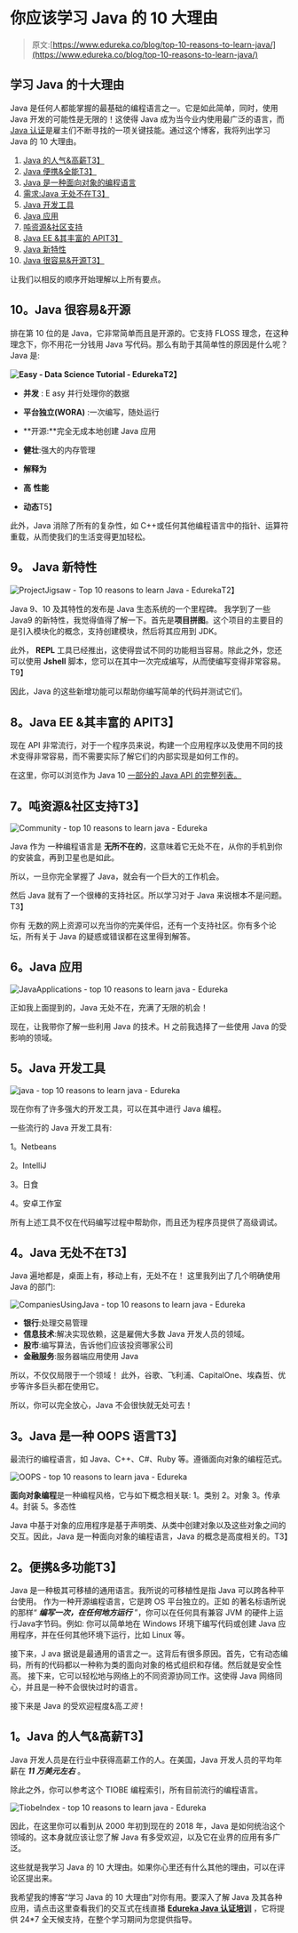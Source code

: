 # 你应该学习 Java 的 10 大理由

> 原文:[https://www.edureka.co/blog/top-10-reasons-to-learn-java/](https://www.edureka.co/blog/top-10-reasons-to-learn-java/)

## **学习 Java 的十大理由**

Java 是任何人都能掌握的最基础的编程语言之一。它是如此简单，同时，使用 Java 开发的可能性是无限的！这使得 Java 成为当今业内使用最广泛的语言，而 [Java 认证](https://www.edureka.co/java-j2ee-training-course)是雇主们不断寻找的一项关键技能。通过这个博客，我将列出学习 Java 的 10 大理由。

1.  [Java 的人气&高薪T3】](#Java'sPopularity)
2.  [Java 便携&全能T3】](#Portable)
3.  [Java 是一种面向对象的编程语言](#JavaOOPs)
4.  [需求:Java 无处不在T3】](#Demand)
5.  [Java 开发工具](#JavaDevelopmentTools)
6.  [Java 应用](#JavaApplications)
7.  [吨资源&社区支持](#JavaCommunity)
8.  [Java EE &其丰富的 APIT3】](#JavaAPI)
9.  [Java 新特性](#JavaFeatures)
10.  [Java 很容易&开源T3】](#JavaOpenSource)

让我们以相反的顺序开始理解以上所有要点。

## **10。Java 很容易&开源**

排在第 10 位的是 Java，它非常简单而且是开源的。它支持 FLOSS 理念，在这种理念下，你不用花一分钱用 Java 写代码。那么有助于其简单性的原因是什么呢？Java 是:

**![Easy - Data Science Tutorial - Edureka](../Images/e003260b6eff52250eecbfc54595815a.png)T2】**

*   **并发** : E asy 并行处理你的数据
*   **平台独立(WORA)** :一次编写，随处运行
*   **开源:**完全无成本地创建 Java 应用
*   **健壮**:强大的内存管理
*   **解释为**
*   **高** **性能**

*   **动态**T5】

此外，Java 消除了所有的复杂性，如 C++或任何其他编程语言中的指针、运算符重载，从而使我们的生活变得更加轻松。

## **9。** **Java 新特性**

![ProjectJigsaw - Top 10 reasons to learn Java - Edureka](../Images/babeca623b0acf89b7bf1f59b511c44f.png)T2】

Java 9、10 及其特性的发布是 Java 生态系统的一个里程碑。 我学到了一些 Java9 的新特性，我觉得值得了解一下。首先是**项目拼图**。这个项目的主要目的是引入模块化的概念，支持创建模块，然后将其应用到 JDK。

此外， **REPL** 工具已经推出，这使得尝试不同的功能相当容易。除此之外，您还可以使用 **Jshell** 脚本，您可以在其中一次完成编写，从而使编写变得非常容易。T9】

因此，Java 的这些新增功能可以帮助你编写简单的代码并测试它们。

## **8。Java EE &其丰富的 API**T3】

现在 API 非常流行，对于一个程序员来说，构建一个应用程序以及使用不同的技术变得非常容易，而不需要实际了解它们的内部实现是如何工作的。

在这里，你可以浏览作为 Java 10 [一部分的 Java API 的完整列表。](https://docs.oracle.com/javase/10/docs/api/overview-summary.html)

## **7。吨资源&社区支持**T3】

![Community - top 10 reasons to learn java - Edureka](../Images/4a8f7c782dce098464415361e825bb78.png)

Java 作为 一种编程语言是 **无所不在的**，这意味着它无处不在，从你的手机到你的安装盒，再到卫星也是如此。

所以，一旦你完全掌握了 Java，就会有一个巨大的工作机会。

然后 Java 就有了一个很棒的支持社区。所以学习对于 Java 来说根本不是问题。T3】

你有 无数的网上资源可以充当你的完美伴侣，还有一个支持社区。你有多个论坛，所有关于 Java 的疑惑或错误都在这里得到解答。

## **6。Java 应用**

![JavaApplications - top 10 reasons to learn java - Edureka](../Images/290d297dada1a0388077faaa19b2dedc.png)

正如我上面提到的，Java 无处不在，充满了无限的机会！

现在，让我带你了解一些利用 Java 的技术。H 之前我选择了一些使用 Java 的受影响的领域。

## **5。Java 开发工具**

![java - top 10 reasons to learn java - Edureka](../Images/b94a775d5fdf64ff0f3ad29abf2f7dbd.png)

现在你有了许多强大的开发工具，可以在其中进行 Java 编程。

一些流行的 Java 开发工具有:

1。Netbeans

2。IntelliJ

3。日食

4。安卓工作室

所有上述工具不仅在代码编写过程中帮助你，而且还为程序员提供了高级调试。

## **4。Java 无处不在**T3】

Java 遍地都是，桌面上有，移动上有，无处不在！ 这里我列出了几个明确使用 Java 的部门:

![CompaniesUsingJava - top 10 reasons to learn java - Edureka](../Images/40091dbd9be32e65156e626f723d7554.png)

*   **银行**:处理交易管理
*   **信息技术**:解决实现依赖，这是雇佣大多数 Java 开发人员的领域。
*   **股市**:编写算法，告诉他们应该投资哪家公司
*   **金融服务**:服务器端应用使用 Java

所以，不仅仅局限于一个领域！ 此外，谷歌、飞利浦、CapitalOne、埃森哲、优步等许多巨头都在使用它。

所以，你可以完全放心，Java 不会很快就无处可去！

## **3。Java 是一种 OOPS 语言**T3】

最流行的编程语言，如 Java、C++、C#、Ruby 等。遵循面向对象的编程范式。

![OOPS - top 10 reasons to learn java - Edureka](../Images/fd6b842d324797c08c59eceaccadabff.png)

**面向对象编程**是一种编程风格，它与如下概念相关联: 1。类别 2。对象 3。传承 4。封装 5。多态性

Java 中基于对象的应用程序是基于声明类、从类中创建对象以及这些对象之间的交互。因此，Java 是一种面向对象的编程语言，Java 的概念是高度相关的。T3】

## **2。便携&多功能**T3】

Java 是一种极其可移植的通用语言。我所说的可移植性是指 Java 可以跨各种平台使用。 作为一种开源编程语言，它是跨 OS 平台独立的。正如 的著名标语所说的那样“ ***编写一次，在任何地方运行*** ”，你可以在任何具有兼容 JVM 的硬件上运行Java字节码。例如: 你可以简单地在 Windows 环境下编写代码或创建 Java 应用程序，并在任何其他环境下运行，比如 Linux 等。

接下来，J ava 据说是最通用的语言之一。这背后有很多原因。首先，它有动态编码，所有的代码都以一种称为类的面向对象的格式组织和存储。然后就是安全性高。 接下来，它可以轻松地与网络上的不同资源协同工作。这使得 Java 网络同心，并且是一种不会很快过时的语言。

接下来是 Java 的受欢迎程度&高*工资*！

## **1。Java 的人气&高薪**T3】

Java 开发人员是在行业中获得高薪工作的人。在美国，Java 开发人员的平均年薪在 ***11 万美元左右*** 。

除此之外，你可以参考这个 TIOBE 编程索引，所有目前流行的编程语言。

![TiobeIndex - top 10 reasons to learn java - Edureka](../Images/b48b239148e9598b13fed282df58f691.png)

因此，在这里你可以看到从 2000 年初到现在的 2018 年，Java 是如何统治这个领域的。这本身就应该让您了解 Java 有多受欢迎，以及它在业界的应用有多广泛。

这些就是我学习 Java 的 10 大理由。如果你心里还有什么其他的理由，可以在评论区提出来。

我希望我的博客“学习 Java 的 10 大理由”对你有用。要深入了解 Java 及其各种应用，请点击这里查看我们的交互式在线直播 **[Edureka Java 认证培训](https://www.edureka.co/java-j2ee-training-course)** ，它将提供 24*7 全天候支持，在整个学习期间为您提供指导。